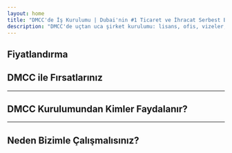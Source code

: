 ```yaml
---
layout: home
title: "DMCC'de İş Kurulumu | Dubai'nin #1 Ticaret ve İhracat Serbest Bölgesi"
description: "DMCC'de uçtan uca şirket kurulumu: lisans, ofis, vizeler, banka hesabı. Garantili sonuçlarla profesyonel destek."
---
```


<!-- text="Büyümeye odaklanın — dilleri iMind'a bırakın." -->
<!-- text="Sınıflar yıllar alır; iMind bugün her dilde gerçek zamanlı anlayış sunar." -->
<!-- text="Çeviri baş ağrılarına değil, büyümeye yatırım yapın. Siz yenilik yaparken iMind tercüme eder." -->
<!-- <AuthButton text="Canlı Demo Deneyin →" buttonClass="brand"/> -->

<HeroSection
title="**DMCC** Serbest Bölgesi'nde İş Kaydı"
text="Ticaret, lojistik, emtia ve uluslararası iş operasyonları için anahtar teslim çözümler">

</HeroSection>

## Fiyatlandırma

<PricingPlans :plans="[
  {
    title: 'DMCC\'de doğrudan hizmet siparişi',
    details: '**29 205** AED  **17** gün',
    items: [
      'Aracısız doğrudan erişim',
      'Ek ücret yok',
      'Komisyon yok'
    ],
    linkText: 'Order directly',
    linkHref: '/guide/use-cases#negotiations',
    bullet: '💬'
  },
  {
    title: 'Uzman rehberliği için **Standart** planımızı seçin',
    details: '**36 555** AED  **17** gün',
    items: [
      'Zamandan tasarruf',
      'Öngörülebilir sonuçlar',
      'Kişisel uzman desteği',
      'Hizmet lokasyonlarına business-class ulaşım',
      'Minimum katılım gereksinimi'
    ],
    linkText: 'Order from expert',
    linkHref: '/guide/use-cases#operations',
    bullet: '⚡︎'
  },
  {
    title: '**Üst düzey** uzman rehberliği için **Premium** planımızı tercih edin',
    details: '**42 055** AED  **15** gün',
    items: [
      'Bir kişi için VIP havaalanı karşılaması',
      'Premium sınıf havaalanı-otel-havaalanı transferleri',
      'Hızlandırılmış VIP prosedürler',
      'Garantili sonuçlar',
      'Kişisel uzman 7/24 hazır',
      'Hizmet lokasyonlarına premium sınıf ulaşım',
      'Minimum katılım gereksinimi'
    ],
    linkText: 'Order from expert',
    linkHref: '/guide/use-cases#operations',
    bullet: '💰'
  }
]" />

## DMCC ile Fırsatlarınız

<FeatureBlock :card="{
  title: 'Tam Kapsamlı DMCC Şirket Kurulumu',
  details: 'Lisanslamadan vizelere ve banka hesaplarına kadar — tüm süreci sizin için yönetiyoruz.',
  items: [
    '⚡︎ 5-7 iş günü içinde verilen ticaret, hizmet veya danışmanlık lisansı.',
    '✧ JLT\'de (Jumeirah Lake Towers) ofis alanı veya flexi-desk.',
    '✧ Şirket sahipleri ve çalışanlar için UAE ikamet vizeleri (2 yıl geçerli).',
    '✧ UAE\'de kurumsal banka hesapları açılmasında destek.',
  ],
  link: '/guide/dmcc-setup-process',
  src: {
    light: '/content/iStock-1366951573.jpg',
    dark: '/content/iStock-1366951573.jpg',
  },
  inversion: false
}" />

<FeatureBlock :card="{
  title: 'DMCC Neden Küresel Ticarette #1',
  details: 'AB, ABD ve Asya\'daki ortakların güvendiği, sağlam uluslararası üne sahip bir free zone.',
  items: [
    '⚡︎ Güçlü iş imajı: DMCC ticaret şirketleri için bir numaralı tercih.',
    '✧ %100 yabancı mülkiyet — yerel ortak gerekmiyor.',
    '✧ Kolaylaştırılmış ihracat prosedürleri, sertifikalar ve lojistik desteği.',
    '✧ Altın ticaretinden IT hizmetlerine kadar geniş lisans yelpazesi.',
  ],
  link: '/guide/why-dmcc',
  src: {
    light: '/content/iStock-1366951573.jpg',
    dark: '/content/iStock-1366951573.jpg',
  },
  inversion: true
}" />

<FeatureBlock :card="{
  title: 'Garantili Uyumluluk ve Risk Yönetimi',
  details: 'UAE düzenlemeleri ve uluslararası standartlarla tam uyum.',
  items: [
    '⚡︎ KYC ve kurumsal belgelerin hazırlanması.',
    '✧ UAE AML/CFT uyumluluğunda destek [official source](https://u.ae/en/information-and-services/business/anti-money-laundering).',
    '✧ VAT, ESR ve UBO kayıtlarında yardım.',
    '✧ Kayıt sonrası işletmeniz için sürekli yasal destek.',
  ],
  link: '/guide/compliance-support',
  src: {
    light: '/content/iStock-1366951573.jpg',
    dark: '/content/iStock-1366951573.jpg',
  },
  inversion: false
}" />

---

## DMCC Kurulumundan Kimler Faydalanır?

<FeatureCards :features="[
  {
    title: 'İthalat-İhracat Şirketleri',
    details: 'Çin, Hindistan, Avrupa ve Orta Doğu\'dan tedarik yapan işletmeler için.',
    items: [
      'Basitleştirilmiş sözleşme ve sertifikasyon süreçleri.',
      'BAE üzerinden vergi açısından verimli ticaret.',
      'Uluslararası müşteriler nezdinde güçlü itibar.',
    ],
    linkText: 'Learn more',
    link: '/guide/dmcc-use-cases#import-export'
  },
  {
    title: 'Mücevherat ve Emtia İşletmeleri',
    details: 'Altın, elmas, metaller, kahve, çay ve tahıl ticareti için.',
    items: [
      'Değerli metaller ve emtia için özel DMCC lisansları.',
      'İhracat belgeleri ve sertifikasyonlarında destek.',
      'JAFZA ve DP World üzerinden verimli lojistik.',
    ],
    linkText: 'Explore solutions',
    link: '/guide/dmcc-use-cases#commodities'
  },
  {
    title: 'Teknoloji Şirketleri',
    details: 'Global müşteriler için SaaS, dijital pazarlama, yazılım geliştirme.',
    items: [
      'Genel merkeziniz için prestijli free zone adresi.',
      'BAE avantajlarıyla optimize edilmiş vergi yapısı.',
      'DMCC lisansı ile GCC ve MENA pazarlarına erişim.',
    ],
    linkText: 'View case studies',
    link: '/guide/dmcc-use-cases#it-business'
  }
]" />

---

## Neden Bizimle Çalışmalısınız?

<FeatureBlock :card="{
  title: 'Lisanstan İlk Sözleşmeye Kadar Uzman Desteği',
  details: '7 yılı aşkın deneyimimizle, ticaret ve ihracat işletmeleri için DMCC şirket kuruluşunda uzmanlaşmış durumdayız. Hukuk ekibimiz, başlangıçtan bitişe kadar sorunsuz ve uyumlu bir kuruluş süreci sağlar.',
  items: [
    '✧ Sabit paketlerle şeffaf fiyatlandırma.',
    '✧ Vakanız için özel hesap yöneticisi ve hukuk danışmanı.',
    '✧ DMCC ve BAE bankaları ile kanıtlanmış başarı geçmişi.',
  ],
  link: '/guide/our-services',
  src: {
    light: '/content/iStock-1366951573.jpg',
    dark: '/content/iStock-1366951573.jpg',
  },
  inversion: true
}" />

<AuthButton text="Ücretsiz Teklif Alın →" buttonClass="brand"/>